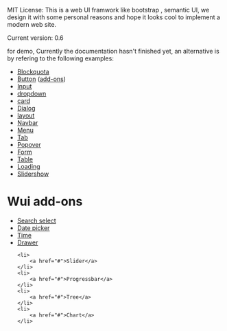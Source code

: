 MIT License:
This is a web UI framwork like bootstrap , semantic UI,
we design it with some personal reasons and hope it looks cool to implement a modern web site.


Current version: 0.6

for demo, Currently the documentation hasn't finished yet, an alternative is by refering to the following examples:
<ul>
    <li>
        <a href="examples/blockquota.html">Blockquota</a>
    </li>
    <li>
        <a href="button.html">Button</a> (<a href="button-add-ons.html">add-ons</a>)
    </li>
    <li>
        <a href="input.html">Input</a>
    </li>
    <li>
        <a href="dropdown.html">dropdown</a>
    </li>
    <li>
        <a href="card.html">card</a>
    </li>
    <li>
        <a href="dialog.html">Dialog</a>
    </li>
    <li>
        <a href="layout.html">layout</a>
    </li>
    <li>
        <a href="navbar.html">Navbar</a>
    </li>
    <li>
        <a href="menu.html">Menu</a>
    </li>
    <li>
        <a href="tab.html">Tab</a>
    </li>
    <li>
        <a href="popover.html">Popover</a>
    </li>
    <li>
        <a href="form.html">Form</a>
    </li>
    <li>
        <a href="table.html">Table</a>
    </li>
    <li>
        <a href="loading.html">Loading</a>
    </li>
    <li>
        <a href="slidershow.html">Slidershow</a>
    </li>
</ul>
<h1>Wui add-ons</h1>
<ul>
    <li>
        <a href="search-select.html">Search select</a>
    </li>
    <li>
        <a href="datePicker.html">Date picker</a>
    </li>
    <li>
        <a href="time.html">Time</a>
    </li>
    <li>
        <a href="drawer.html">Drawer</a>
    </li>

    <li>
        <a href="#">Slider</a>
    </li>
    <li>
        <a href="#">Progressbar</a>
    </li>
    <li>
        <a href="#">Tree</a>
    </li>
    <li>
        <a href="#">Chart</a>
    </li>
</ul>

